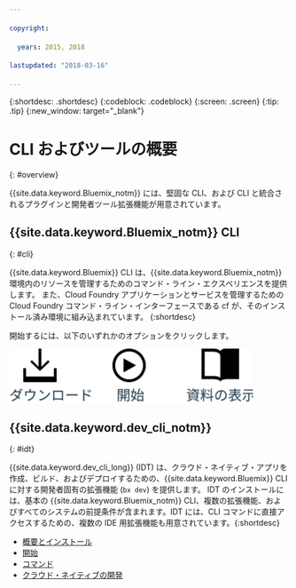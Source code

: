 ```yaml
---

copyright:

  years: 2015, 2018

lastupdated: "2018-03-16"

---
```


{:shortdesc: .shortdesc}
{:codeblock: .codeblock}
{:screen: .screen}
{:tip: .tip}
{:new_window: target="_blank"}

# CLI およびツールの概要
{: #overview}

{{site.data.keyword.Bluemix_notm}} には、堅固な CLI、および CLI と統合されるプラグインと開発者ツール拡張機能が用意されています。

## {{site.data.keyword.Bluemix_notm}} CLI
{: #cli}

{{site.data.keyword.Bluemix}} CLI は、{{site.data.keyword.Bluemix_notm}} 環境内のリソースを管理するためのコマンド・ライン・エクスペリエンスを提供します。 また、Cloud Foundry アプリケーションとサービスを管理するための Cloud Foundry コマンド・ライン・インターフェースである cf が、そのインストール済み環境に組み込まれています。
{:shortdesc}

開始するには、以下のいずれかのオプションをクリックします。

<img usemap="#home_map" border="0" class="image" id="image_ztx_crb_f1b" src="images/cli-image.svg" width="440" alt="アイコンをクリックして、{{site.data.keyword.Bluemix_notm}} CLI を即時に開始する。" style="width:440px;" />
<map name="home_map" id="home_map">
<area href="/docs/cli/reference/bluemix_cli/all_versions.html" alt="{{site.data.keyword.Bluemix_notm}} CLI のダウンロード (新規ページを開く)" title="ダウンロード" shape="rect" coords="-7, -8, 108, 211" />
<area href="/docs/cli/reference/bluemix_cli/get_started.html" alt="開始 (新規ページを開く)" title="開始" shape="rect" coords="155, -1, 289, 210" />
<area href="/docs/cli/reference/bluemix_cli/bx_cli.html" alt="資料の表示 (新規ページを開く)" title="資料の表示" shape="rect" coords="326, -10, 448, 218" />
</map>

## {{site.data.keyword.dev_cli_notm}}
{: #idt}

{{site.data.keyword.dev_cli_long}} (IDT) は、クラウド・ネイティブ・アプリを作成、ビルド、およびデプロイするための、{{site.data.keyword.Bluemix}} CLI に対する開発者固有の拡張機能 (`bx dev`) を提供します。 IDT のインストールには、基本の {{site.data.keyword.Bluemix_notm}} CLI、複数の拡張機能、およびすべてのシステムの前提条件が含まれます。IDT には、CLI コマンドに直接アクセスするための、複数の IDE 用拡張機能も用意されています。{:shortdesc}

- [概要とインストール](/docs/cli/idt/index.html)
- [開始](/docs/cli/idt/index.html)
- [コマンド](/docs/cli/idt/commands.html)
- [クラウド・ネイティブの開発](/docs/cli/index.html)
